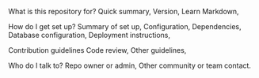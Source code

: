 What is this repository for?
Quick summary,
Version,
Learn Markdown,

How do I get set up?
Summary of set up,
Configuration,
Dependencies,
Database configuration,
Deployment instructions,

Contribution guidelines
Code review,
Other guidelines,

Who do I talk to?
Repo owner or admin,
Other community or team contact.
